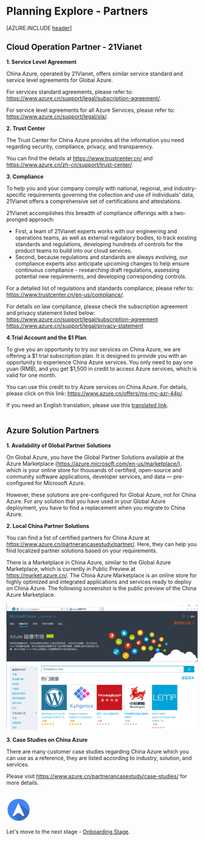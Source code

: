 <properties
	pageTitle="Global Customer Playbook planning-explore-partners "
	description="Global Customer Playbook planning-explore-partners"
	services="global-customer-playbook"
	documentationCenter=""
	authors="jtong"
	manager="edwinc"
	editor=""
	tags="global-customer-playbook"/>

<tags
	ms.service="migration-lifecycle-planning"
	ms.workload=""
	ms.tgt_pltfrm=""
	ms.devlang="na"
	ms.topic="article"
	ms.date="11/21/2016"
	wacn.date="11/21/2016"
	wacn.lang="en"
	ms.author="jtong"/>


# Planning Explore - Partners

[AZURE.INCLUDE [header](../../../includes/planning-explore.md)]

## Cloud Operation Partner - 21Vianet

**1. Service Level Agreement**

China Azure, operated by 21Vianet, offers similar service standard and service level agreements for Global Azure.
 
For services standard agreements, please refer to: https://www.azure.cn/support/legal/subscription-agreement/.
 
For service level agreements for all Azure Services, please refer to:
https://www.azure.cn/support/legal/sla/.

**2. Trust Center**

The Trust Center for China Azure provides all the information you need regarding security, compliance, privacy, and transparency.
 
You can find the details at https://www.trustcenter.cn/ and https://www.azure.cn/zh-cn/support/trust-center/.

**3. Compliance**

To help you and your company comply with national, regional, and industry-specific requirements governing the collection and use of individuals’ data, 21Vianet offers a comprehensive set of certifications and attestations.
 
21Vianet accomplishes this breadth of compliance offerings with a two-pronged approach:

- First, a team of 21Vianet experts works with our engineering and operations teams, as well as external regulatory bodies, to track existing standards and regulations, developing hundreds of controls for the product teams to build into our cloud services.
- Second, because regulations and standards are always evolving, our compliance experts also anticipate upcoming changes to help ensure continuous compliance - researching draft regulations, assessing potential new requirements, and developing corresponding controls.
 
For a detailed list of regulations and standards compliance, please refer to: https://www.trustcenter.cn/en-us/compliance/.
 
For details on law compliance, please check the subscription agreement and privacy statement listed below:
https://www.azure.cn/support/legal/subscription-agreement
https://www.azure.cn/support/legal/privacy-statement
 
**4.Trial Account and the $1 Plan**

To give you an opportunity to try our services on China Azure, we are offering a $1 trial subscription plan. It is designed to provide you with an opportunity to experience China Azure services. You only need to pay one yuan (RMB), and you get $1,500 in credit to access Azure services, which is valid for one month.
 
You can use this credit to try Azure services on China Azure. For details, please click on this link: https://www.azure.cn/offers/ms-mc-azr-44p/.
 
If you need an English translation, please use this [translated link](https://translate.google.com.hk/translate?hl=zh-CN&sl=zh-CN&tl=en&u=https%3A%2F%2Fwww.azure.cn%2Foffers%2Fms-mc-azr-44p%2F).
</br>
</br>

## Azure Solution Partners

**1. Availability of Global Partner Solutions**

On Global Azure, you have the Global Partner Solutions available at the Azure Marketplace (https://azure.microsoft.com/en-us/marketplace/), which is your online store for thousands of certified, open-source and community software applications, developer services, and data — pre-configured for Microsoft Azure. 
 
However, these solutions are pre-configured for Global Azure, not for China Azure. For any solution that you have used in your Global Azure deployment, you have to find a replacement when you migrate to China Azure.

**2. Local China Partner Solutions**

You can find a list of certified partners for China Azure at https://www.azure.cn/partnerancasestudy/partner/. Here, they can help you find localized partner solutions based on your requirements.

There is a Marketplace in China Azure, similar to the Global Azure Marketplace, which is currently in Public Preview at https://market.azure.cn/. The China Azure Marketplace is an online store for highly optimized and integrated applications and services ready to deploy on China Azure. The following screenshot is the public preview of the China Azure Marketplace.

![img](../../media/marketplace.png)

**3. Case Studies on China Azure**

There are many customer case studies regarding China Azure which you can use as a reference, they are listed according to industry, solution, and services.
 
Please visit https://www.azure.cn/partnerancasestudy/case-studies/ for more details.
</br>
</br>

![navigation](../../media/navigation.png)

Let's move to the next stage - [Onboarding Stage](/solutions/global-customer/onboarding/explore/policies/).


